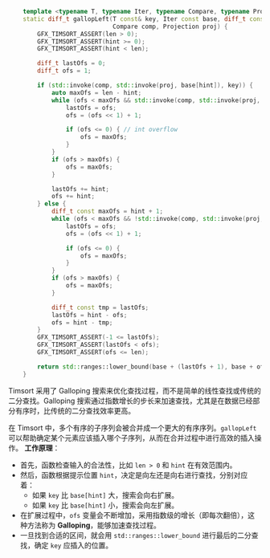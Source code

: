 ```cpp
    template <typename T, typename Iter, typename Compare, typename Projection>
    static diff_t gallopLeft(T const& key, Iter const base, diff_t const len, diff_t const hint,
                             Compare comp, Projection proj) {
        GFX_TIMSORT_ASSERT(len > 0);
        GFX_TIMSORT_ASSERT(hint >= 0);
        GFX_TIMSORT_ASSERT(hint < len);

        diff_t lastOfs = 0;
        diff_t ofs = 1;

        if (std::invoke(comp, std::invoke(proj, base[hint]), key)) {
            auto maxOfs = len - hint;
            while (ofs < maxOfs && std::invoke(comp, std::invoke(proj, base[hint + ofs]), key)) {
                lastOfs = ofs;
                ofs = (ofs << 1) + 1;

                if (ofs <= 0) { // int overflow
                    ofs = maxOfs;
                }
            }
            if (ofs > maxOfs) {
                ofs = maxOfs;
            }

            lastOfs += hint;
            ofs += hint;
        } else {
            diff_t const maxOfs = hint + 1;
            while (ofs < maxOfs && !std::invoke(comp, std::invoke(proj, base[hint - ofs]), key)) {
                lastOfs = ofs;
                ofs = (ofs << 1) + 1;

                if (ofs <= 0) {
                    ofs = maxOfs;
                }
            }
            if (ofs > maxOfs) {
                ofs = maxOfs;
            }

            diff_t const tmp = lastOfs;
            lastOfs = hint - ofs;
            ofs = hint - tmp;
        }
        GFX_TIMSORT_ASSERT(-1 <= lastOfs);
        GFX_TIMSORT_ASSERT(lastOfs < ofs);
        GFX_TIMSORT_ASSERT(ofs <= len);

        return std::ranges::lower_bound(base + (lastOfs + 1), base + ofs, key, comp, proj) - base;
    }
```

Timsort 采用了 Galloping 搜索来优化查找过程，而不是简单的线性查找或传统的二分查找。Galloping 搜索通过指数增长的步长来加速查找，尤其是在数据已经部分有序时，比传统的二分查找效率更高。

在 Timsort 中，多个有序的子序列会被合并成一个更大的有序序列。`gallopLeft` 可以帮助确定某个元素应该插入哪个子序列，从而在合并过程中进行高效的插入操作。
**工作原理**：

-   首先，函数检查输入的合法性，比如 `len > 0` 和 `hint` 在有效范围内。
-   然后，函数根据提示位置 `hint`，决定是向左还是向右进行查找，分别对应着：
    -   如果 `key` 比 `base[hint]` 大，搜索会向右扩展。
    -   如果 `key` 比 `base[hint]` 小，搜索会向左扩展。
-   在扩展过程中，`ofs` 变量会不断增加，采用指数级的增长（即每次翻倍），这种方法称为 **Galloping**，能够加速查找过程。
-   一旦找到合适的区间，就会用 `std::ranges::lower_bound` 进行最后的二分查找，确定 `key` 应插入的位置。

